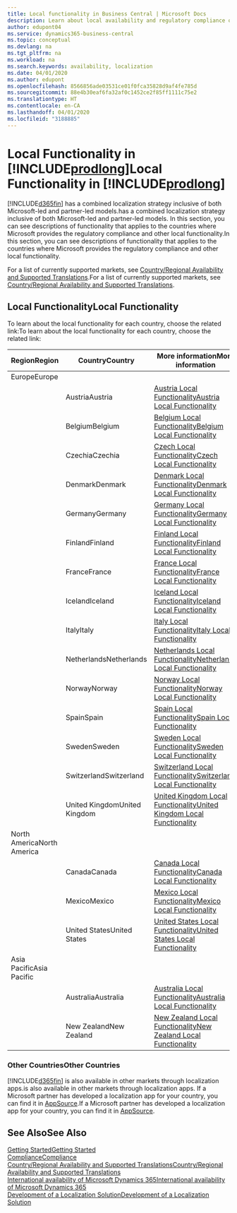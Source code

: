 ```yaml
---
title: Local functionality in Business Central | Microsoft Docs
description: Learn about local availability and regulatory compliance of Dynamics 365 Business Central.
author: edupont04
ms.service: dynamics365-business-central
ms.topic: conceptual
ms.devlang: na
ms.tgt_pltfrm: na
ms.workload: na
ms.search.keywords: availability, localization
ms.date: 04/01/2020
ms.author: edupont
ms.openlocfilehash: 8566856ade03531ce01f0fca35828d9af4fe785d
ms.sourcegitcommit: 88e4b30eaf6fa32af0c1452ce2f85ff1111c75e2
ms.translationtype: HT
ms.contentlocale: en-CA
ms.lasthandoff: 04/01/2020
ms.locfileid: "3188885"
---
```

# <a name="local-functionality-in-prodlong"></a><span data-ttu-id="c8d91-103">Local Functionality in [!INCLUDE[prodlong](includes/prodlong.md)]</span><span class="sxs-lookup"><span data-stu-id="c8d91-103">Local Functionality in [!INCLUDE[prodlong](includes/prodlong.md)]</span></span>

[!INCLUDE[d365fin](includes/d365fin_md.md)] <span data-ttu-id="c8d91-104">has a combined localization strategy inclusive of both Microsoft-led and partner-led models.</span><span class="sxs-lookup"><span data-stu-id="c8d91-104">has a combined localization strategy inclusive of both Microsoft-led and partner-led models.</span></span> <span data-ttu-id="c8d91-105">In this section, you can see descriptions of functionality that applies to the countries where Microsoft provides the regulatory compliance and other local functionality.</span><span class="sxs-lookup"><span data-stu-id="c8d91-105">In this section, you can see descriptions of functionality that applies to the countries where Microsoft provides the regulatory compliance and other local functionality.</span></span>  

<span data-ttu-id="c8d91-106">For a list of currently supported markets, see [Country/Regional Availability and Supported Translations](/dynamics365/business-central/dev-itpro/compliance/apptest-countries-and-translations?toc=/dynamics365/business-central/toc.json).</span><span class="sxs-lookup"><span data-stu-id="c8d91-106">For a list of currently supported markets, see [Country/Regional Availability and Supported Translations](/dynamics365/business-central/dev-itpro/compliance/apptest-countries-and-translations?toc=/dynamics365/business-central/toc.json).</span></span>  

## <a name="local-functionality"></a><span data-ttu-id="c8d91-107">Local Functionality</span><span class="sxs-lookup"><span data-stu-id="c8d91-107">Local Functionality</span></span>

<span data-ttu-id="c8d91-108">To learn about the local functionality for each country, choose the related link:</span><span class="sxs-lookup"><span data-stu-id="c8d91-108">To learn about the local functionality for each country, choose the related link:</span></span>

| <span data-ttu-id="c8d91-109">Region</span><span class="sxs-lookup"><span data-stu-id="c8d91-109">Region</span></span> | <span data-ttu-id="c8d91-110">Country</span><span class="sxs-lookup"><span data-stu-id="c8d91-110">Country</span></span> | <span data-ttu-id="c8d91-111">More information</span><span class="sxs-lookup"><span data-stu-id="c8d91-111">More information</span></span> |
| --- | --- |--- |
| <span data-ttu-id="c8d91-112">Europe</span><span class="sxs-lookup"><span data-stu-id="c8d91-112">Europe</span></span> |  | |
|        | <span data-ttu-id="c8d91-113">Austria</span><span class="sxs-lookup"><span data-stu-id="c8d91-113">Austria</span></span> | [<span data-ttu-id="c8d91-114">Austria Local Functionality</span><span class="sxs-lookup"><span data-stu-id="c8d91-114">Austria Local Functionality</span></span>](localfunctionality/austria/austria-local-functionality.md) |
|        | <span data-ttu-id="c8d91-115">Belgium</span><span class="sxs-lookup"><span data-stu-id="c8d91-115">Belgium</span></span> | [<span data-ttu-id="c8d91-116">Belgium Local Functionality</span><span class="sxs-lookup"><span data-stu-id="c8d91-116">Belgium Local Functionality</span></span>](localfunctionality/belgium/belgium-local-functionality.md) |
|        | <span data-ttu-id="c8d91-117">Czechia</span><span class="sxs-lookup"><span data-stu-id="c8d91-117">Czechia</span></span> | [<span data-ttu-id="c8d91-118">Czech Local Functionality</span><span class="sxs-lookup"><span data-stu-id="c8d91-118">Czech Local Functionality</span></span>](localfunctionality/czech/czech-local-functionality.md) |
|        | <span data-ttu-id="c8d91-119">Denmark</span><span class="sxs-lookup"><span data-stu-id="c8d91-119">Denmark</span></span> | [<span data-ttu-id="c8d91-120">Denmark Local Functionality</span><span class="sxs-lookup"><span data-stu-id="c8d91-120">Denmark Local Functionality</span></span>](localfunctionality/denmark/denmark-local-functionality.md) |
|        | <span data-ttu-id="c8d91-121">Germany</span><span class="sxs-lookup"><span data-stu-id="c8d91-121">Germany</span></span> | [<span data-ttu-id="c8d91-122">Germany Local Functionality</span><span class="sxs-lookup"><span data-stu-id="c8d91-122">Germany Local Functionality</span></span>](localfunctionality/germany/germany-local-functionality.md) |
|        | <span data-ttu-id="c8d91-123">Finland</span><span class="sxs-lookup"><span data-stu-id="c8d91-123">Finland</span></span> | [<span data-ttu-id="c8d91-124">Finland Local Functionality</span><span class="sxs-lookup"><span data-stu-id="c8d91-124">Finland Local Functionality</span></span>](localfunctionality/finland/finland-local-functionality.md) |
|        | <span data-ttu-id="c8d91-125">France</span><span class="sxs-lookup"><span data-stu-id="c8d91-125">France</span></span> | [<span data-ttu-id="c8d91-126">France Local Functionality</span><span class="sxs-lookup"><span data-stu-id="c8d91-126">France Local Functionality</span></span>](localfunctionality/france/france-local-functionality.md) |
|        | <span data-ttu-id="c8d91-127">Iceland</span><span class="sxs-lookup"><span data-stu-id="c8d91-127">Iceland</span></span> | [<span data-ttu-id="c8d91-128">Iceland Local Functionality</span><span class="sxs-lookup"><span data-stu-id="c8d91-128">Iceland Local Functionality</span></span>](localfunctionality/iceland/iceland-local-functionality.md) |
|        | <span data-ttu-id="c8d91-129">Italy</span><span class="sxs-lookup"><span data-stu-id="c8d91-129">Italy</span></span> | [<span data-ttu-id="c8d91-130">Italy Local Functionality</span><span class="sxs-lookup"><span data-stu-id="c8d91-130">Italy Local Functionality</span></span>](localfunctionality/italy/italy-local-functionality.md) |
|        | <span data-ttu-id="c8d91-131">Netherlands</span><span class="sxs-lookup"><span data-stu-id="c8d91-131">Netherlands</span></span> | [<span data-ttu-id="c8d91-132">Netherlands Local Functionality</span><span class="sxs-lookup"><span data-stu-id="c8d91-132">Netherlands Local Functionality</span></span>](localfunctionality/netherlands/netherlands-local-functionality.md) |
|        | <span data-ttu-id="c8d91-133">Norway</span><span class="sxs-lookup"><span data-stu-id="c8d91-133">Norway</span></span> | [<span data-ttu-id="c8d91-134">Norway Local Functionality</span><span class="sxs-lookup"><span data-stu-id="c8d91-134">Norway Local Functionality</span></span>](localfunctionality/norway/norway-local-functionality.md) |
|        | <span data-ttu-id="c8d91-135">Spain</span><span class="sxs-lookup"><span data-stu-id="c8d91-135">Spain</span></span> | [<span data-ttu-id="c8d91-136">Spain Local Functionality</span><span class="sxs-lookup"><span data-stu-id="c8d91-136">Spain Local Functionality</span></span>](localfunctionality/spain/spain-local-functionality.md) |
|        | <span data-ttu-id="c8d91-137">Sweden</span><span class="sxs-lookup"><span data-stu-id="c8d91-137">Sweden</span></span> | [<span data-ttu-id="c8d91-138">Sweden Local Functionality</span><span class="sxs-lookup"><span data-stu-id="c8d91-138">Sweden Local Functionality</span></span>](localfunctionality/sweden/sweden-local-functionality.md) |
|        | <span data-ttu-id="c8d91-139">Switzerland</span><span class="sxs-lookup"><span data-stu-id="c8d91-139">Switzerland</span></span> | [<span data-ttu-id="c8d91-140">Switzerland Local Functionality</span><span class="sxs-lookup"><span data-stu-id="c8d91-140">Switzerland Local Functionality</span></span>](localfunctionality/switzerland/switzerland-local-functionality.md) |
|        | <span data-ttu-id="c8d91-141">United Kingdom</span><span class="sxs-lookup"><span data-stu-id="c8d91-141">United Kingdom</span></span> | [<span data-ttu-id="c8d91-142">United Kingdom Local Functionality</span><span class="sxs-lookup"><span data-stu-id="c8d91-142">United Kingdom Local Functionality</span></span>](localfunctionality/unitedkingdom/united-kingdom-local-functionality.md) |
| <span data-ttu-id="c8d91-143">North America</span><span class="sxs-lookup"><span data-stu-id="c8d91-143">North America</span></span> |       |  |
|        | <span data-ttu-id="c8d91-144">Canada</span><span class="sxs-lookup"><span data-stu-id="c8d91-144">Canada</span></span>|[<span data-ttu-id="c8d91-145">Canada Local Functionality</span><span class="sxs-lookup"><span data-stu-id="c8d91-145">Canada Local Functionality</span></span>](localfunctionality/canada/canada-local-functionality.md) |
|        | <span data-ttu-id="c8d91-146">Mexico</span><span class="sxs-lookup"><span data-stu-id="c8d91-146">Mexico</span></span> | [<span data-ttu-id="c8d91-147">Mexico Local Functionality</span><span class="sxs-lookup"><span data-stu-id="c8d91-147">Mexico Local Functionality</span></span>](localfunctionality/mexico/mexico-local-functionality.md) |
|        | <span data-ttu-id="c8d91-148">United States</span><span class="sxs-lookup"><span data-stu-id="c8d91-148">United States</span></span>|[<span data-ttu-id="c8d91-149">United States Local Functionality</span><span class="sxs-lookup"><span data-stu-id="c8d91-149">United States Local Functionality</span></span>](localfunctionality/unitedstates/united-states-local-functionality.md) |
| <span data-ttu-id="c8d91-150">Asia Pacific</span><span class="sxs-lookup"><span data-stu-id="c8d91-150">Asia Pacific</span></span> |       |  |
|        | <span data-ttu-id="c8d91-151">Australia</span><span class="sxs-lookup"><span data-stu-id="c8d91-151">Australia</span></span> | [<span data-ttu-id="c8d91-152">Australia Local Functionality</span><span class="sxs-lookup"><span data-stu-id="c8d91-152">Australia Local Functionality</span></span>](localfunctionality/australia/australia-local-functionality.md) |
|        | <span data-ttu-id="c8d91-153">New Zealand</span><span class="sxs-lookup"><span data-stu-id="c8d91-153">New Zealand</span></span> | [<span data-ttu-id="c8d91-154">New Zealand Local Functionality</span><span class="sxs-lookup"><span data-stu-id="c8d91-154">New Zealand Local Functionality</span></span>](localfunctionality/newzealand/new-zealand-local-functionality.md) |

### <a name="other-countries"></a><span data-ttu-id="c8d91-155">Other Countries</span><span class="sxs-lookup"><span data-stu-id="c8d91-155">Other Countries</span></span>
[!INCLUDE[d365fin](includes/d365fin_md.md)] <span data-ttu-id="c8d91-156">is also available in other markets through localization apps.</span><span class="sxs-lookup"><span data-stu-id="c8d91-156">is also available in other markets through localization apps.</span></span> <span data-ttu-id="c8d91-157">If a Microsoft partner has developed a localization app for your country, you can find it in [AppSource](https://appsource.microsoft.com/product/dynamics-365-business-central/).</span><span class="sxs-lookup"><span data-stu-id="c8d91-157">If a Microsoft partner has developed a localization app for your country, you can find it in [AppSource](https://appsource.microsoft.com/product/dynamics-365-business-central/).</span></span>

## <a name="see-also"></a><span data-ttu-id="c8d91-158">See Also</span><span class="sxs-lookup"><span data-stu-id="c8d91-158">See Also</span></span>
[<span data-ttu-id="c8d91-159">Getting Started</span><span class="sxs-lookup"><span data-stu-id="c8d91-159">Getting Started</span></span>](product-get-started.md)  
[<span data-ttu-id="c8d91-160">Compliance</span><span class="sxs-lookup"><span data-stu-id="c8d91-160">Compliance</span></span>](compliance/compliance-overview.md)  
[<span data-ttu-id="c8d91-161">Country/Regional Availability and Supported Translations</span><span class="sxs-lookup"><span data-stu-id="c8d91-161">Country/Regional Availability and Supported Translations</span></span>](/dynamics365/business-central/dev-itpro/compliance/apptest-countries-and-translations?toc=/dynamics365/business-central/toc.json)  
[<span data-ttu-id="c8d91-162">International availability of Microsoft Dynamics 365</span><span class="sxs-lookup"><span data-stu-id="c8d91-162">International availability of Microsoft Dynamics 365</span></span>](/dynamics365/get-started/availability)  
[<span data-ttu-id="c8d91-163">Development of a Localization Solution</span><span class="sxs-lookup"><span data-stu-id="c8d91-163">Development of a Localization Solution</span></span>](/dynamics365/business-central/dev-itpro/developer/readiness/readiness-develop-localization)  
